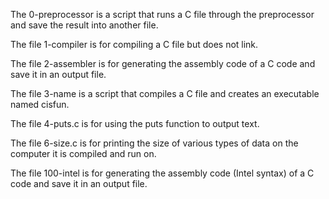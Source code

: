 The 0-preprocessor is a script that runs a C file through the preprocessor and save the result into another file.

The file 1-compiler is for compiling a C file but does not link.

The file 2-assembler is for generating the assembly code of a C code and save it in an output file.

The file 3-name is a script that compiles a C file and creates an executable named cisfun.

The file 4-puts.c is for using the puts function to output text.

The file 6-size.c is for printing the size of various types of data on the computer it is compiled and run on.

The file 100-intel is for generating the assembly code (Intel syntax) of a C code and save it in an output file.

